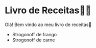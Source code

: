 # Livro de Receitas:man_cook:

Olá! Bem vindo ao meu livro de receitas:wave:

- Strogonoff de frango
- Strogonoff de carne
